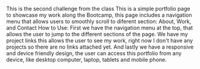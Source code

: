 This is the second challenge from the class
This is a simple portfolio page to showcase my work along the Bootcamp, this page includes a navigation menu that allows users to smoothly scroll to diferent section: About, Work, and Contact
How to Use:
First we have the navigation menu at the top, that allows the user to jump to the different sections of the page.
We have my project links this allows the user to see my work, right now I don't have any projects so there are no links attached yet.
And lastly we have a responsive and device friendly design, the user can access this portfolio from any device, like desktop computer, laptop, tablets and mobile phone.

